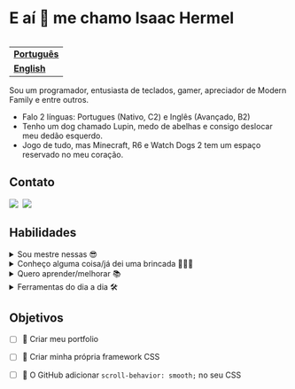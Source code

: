 <h1 align="left">E aí 👋 me chamo Isaac Hermel</h1>

<table align="right">
  <tr>
    <td>
      <strong>
        <a href="README.md">Português</a>
      </strong>
    </td>
  </tr>
  <tr>
    <td>
      <strong>
        <a href="README-EN.md">English</a>
      </strong>
    </td>
  </tr>
</table>

<p>
  Sou um programador, entusiasta de teclados, gamer, apreciador de Modern Family e entre outros. 
</p>

<ul>
  <li>
    Falo 2 línguas: Portugues (Nativo, C2) e Inglês (Avançado, B2)
  </li>
  <li>
    Tenho um dog chamado Lupin, medo de abelhas e consigo deslocar meu dedão esquerdo.
  </li>
  <li>
    Jogo de tudo, mas Minecraft, R6 e Watch Dogs 2 tem um espaço reservado no meu coração.
  </li>
</ul>

<h2>Contato</h2>

<a href="https://linkedin.com/in/isaachermel" target="_blank"><img src="https://img.shields.io/badge/-LinkedIn-373b61?style=for-the-badge&logo=linkedin" /></a>&nbsp;
<a href="mailto:isaachermel@gmail.com"><img src="https://img.shields.io/badge/-Gmail-373b61?style=for-the-badge&logo=gmail" /></a>&nbsp;

<h2>Habilidades</h2>

<details>
  <summary>
    Sou mestre nessas 😎
  </summary>
  <a href="https://skillicons.dev">
    <img src="https://skillicons.dev/icons?i=ts,js,react,nextjs,nodejs,express,jest,redux,vite,babel,webpack,gulp,jquery,html,css,sass,bootstrap,tailwind,styledcomponents,materialui,mysql,postgres,mongodb,firebase,cs,dotnet,git,md" />
  </a>
</details>

<details>
  <summary>
     Conheço alguma coisa/já dei uma brincada 👨🏻‍💻
  </summary>
  <a href="https://skillicons.dev">
    <img src="https://skillicons.dev/icons?i=php,py,laravel,electron,svelte,regex,sequelize,threejs,windicss" />
  </a>
</details>

<details>
  <summary>
    Quero aprender/melhorar 📚
  </summary>
  <a href="https://skillicons.dev">
    <img src="https://skillicons.dev/icons?i=vue,nuxt,svelte,jest" />
  </a>
</details>

<details>
  <summary>
    Ferramentas do dia a dia 🛠️
  </summary>
  <a href="https://skillicons.dev">
    <img src="https://skillicons.dev/icons?i=vscode,visualstudio,vercel,powershell,github,gitlab,postman,bash,figma,xd" />
  </a>
</details>

<h2>Objetivos</h2>

- [ ] 🎯 Criar meu portfolio 
- [ ] 🎯 Criar minha própria framework CSS
- [ ] 🎯 O GitHub adicionar `scroll-behavior: smooth;` no seu CSS

